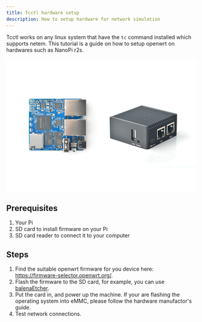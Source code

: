 ```yaml
---
title: Tcctl hardware setup
description: How to setup hardware for network simulation
---
```


Tcctl works on any linux system that have the `tc` command installed
which supports netem.
This tutorial is a guide on how to setup openwrt on hardwares such as
NanoPi r2s.

![r2s](../../../assets/r2s.jpg)

## Prerequisites

1. Your Pi
2. SD card to install firmware on your Pi
3. SD card reader to connect it to your computer

## Steps

1. Find the suitable openwrt firmware for you device here:
https://firmware-selector.openwrt.org/.
2. Flash the firmware to the SD card, for example, you can use
[balenaEtcher](https://github.com/balena-io/etcher).
3. Put the card in, and power up the machine. If your are flashing
the operating system into eMMC, please follow the hardware
manufactor's guide.
4. Test network connections.
